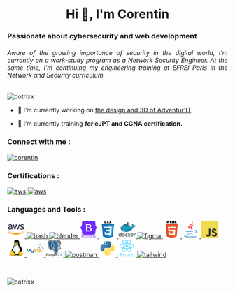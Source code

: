 <h1 align="center">Hi 👋, I'm Corentin</h1>
<h3 align="left">Passionate about cybersecurity and web development </h3>

<p><h6 align="left">Aware of the growing importance of security in the digital world, I'm currently on a work-study program as a Network Security Engineer. At the same time, I'm continuing my engineering training at EFREI Paris in the Network and Security curriculum </h6></p>

<style>
        h6 {
            text-align: justify;
        }
</style>

<p align="left"> <img src="https://komarev.com/ghpvc/?username=cotrixx&label=Profile%20views&color=0e75b6&style=flat" alt="cotrixx" /> </p>

- 🔭 I’m currently working on [the design and 3D of Adventur'IT](https://github.com/CotrixX/adventurit)

- 🌱 I’m currently training **for eJPT and CCNA certification.**

<h3 align="left">Connect with me :</h3>
<p align="left">
<a href="https://linkedin.com/in/corentin" target="blank"><img align="center" src="https://raw.githubusercontent.com/rahuldkjain/github-profile-readme-generator/master/src/images/icons/Social/linked-in-alt.svg" alt="corentin" height="30" width="40" /></a>
</p>

<h3 align="left">Certifications :</h3>
<p align="left"> <a href="https://www.credly.com/badges/c45f45ee-8fd2-4379-b25a-4a861079650e/linked_in?t=s3c8j6" target="_blank" rel="noreferrer"> <img src="https://images.credly.com/images/22a0ece5-ff05-4594-8320-25e55e9ae203/image.png" alt="aws" width="40" height="40"/> </a> <a href="https://www.credly.com/badges/b32a13ac-93b7-4aff-8c2a-73e8d9384bdf/linked_in?t=s3cncd" target="_blank" rel="noreferrer"> <img src="https://images.credly.com/images/20082fc1-94af-4773-9df0-28856b566748/image.png" alt="aws" width="40" height="40"/> </a> </p>

<h3 align="left">Languages and Tools :</h3>
<p align="left"> <a href="https://aws.amazon.com" target="_blank" rel="noreferrer"> <img src="https://raw.githubusercontent.com/devicons/devicon/master/icons/amazonwebservices/amazonwebservices-original-wordmark.svg" alt="aws" width="40" height="40"/> </a> <a href="https://www.gnu.org/software/bash/" target="_blank" rel="noreferrer"> <img src="https://www.vectorlogo.zone/logos/gnu_bash/gnu_bash-icon.svg" alt="bash" width="40" height="40"/> </a> <a href="https://www.blender.org/" target="_blank" rel="noreferrer"> <img src="https://download.blender.org/branding/community/blender_community_badge_white.svg" alt="blender" width="40" height="40"/> </a> <a href="https://getbootstrap.com" target="_blank" rel="noreferrer"> <img src="https://raw.githubusercontent.com/devicons/devicon/master/icons/bootstrap/bootstrap-plain-wordmark.svg" alt="bootstrap" width="40" height="40"/> </a> <a href="https://www.w3schools.com/css/" target="_blank" rel="noreferrer"> <img src="https://raw.githubusercontent.com/devicons/devicon/master/icons/css3/css3-original-wordmark.svg" alt="css3" width="40" height="40"/> </a> <a href="https://www.docker.com/" target="_blank" rel="noreferrer"> <img src="https://raw.githubusercontent.com/devicons/devicon/master/icons/docker/docker-original-wordmark.svg" alt="docker" width="40" height="40"/> </a> <a href="https://www.figma.com/" target="_blank" rel="noreferrer"> <img src="https://www.vectorlogo.zone/logos/figma/figma-icon.svg" alt="figma" width="40" height="40"/> </a> <a href="https://www.w3.org/html/" target="_blank" rel="noreferrer"> <img src="https://raw.githubusercontent.com/devicons/devicon/master/icons/html5/html5-original-wordmark.svg" alt="html5" width="40" height="40"/> </a> <a href="https://www.java.com" target="_blank" rel="noreferrer"> <img src="https://raw.githubusercontent.com/devicons/devicon/master/icons/java/java-original.svg" alt="java" width="40" height="40"/> </a> <a href="https://developer.mozilla.org/en-US/docs/Web/JavaScript" target="_blank" rel="noreferrer"> <img src="https://raw.githubusercontent.com/devicons/devicon/master/icons/javascript/javascript-original.svg" alt="javascript" width="40" height="40"/> </a> <a href="https://www.linux.org/" target="_blank" rel="noreferrer"> <img src="https://raw.githubusercontent.com/devicons/devicon/master/icons/linux/linux-original.svg" alt="linux" width="40" height="40"/> </a> <a href="https://www.mysql.com/" target="_blank" rel="noreferrer"> <img src="https://raw.githubusercontent.com/devicons/devicon/master/icons/mysql/mysql-original-wordmark.svg" alt="mysql" width="40" height="40"/> </a> <a href="https://www.postgresql.org" target="_blank" rel="noreferrer"> <img src="https://raw.githubusercontent.com/devicons/devicon/master/icons/postgresql/postgresql-original-wordmark.svg" alt="postgresql" width="40" height="40"/> </a> <a href="https://postman.com" target="_blank" rel="noreferrer"> <img src="https://www.vectorlogo.zone/logos/getpostman/getpostman-icon.svg" alt="postman" width="40" height="40"/> </a> <a href="https://www.python.org" target="_blank" rel="noreferrer"> <img src="https://raw.githubusercontent.com/devicons/devicon/master/icons/python/python-original.svg" alt="python" width="40" height="40"/> </a> <a href="https://reactjs.org/" target="_blank" rel="noreferrer"> <img src="https://raw.githubusercontent.com/devicons/devicon/master/icons/react/react-original-wordmark.svg" alt="react" width="40" height="40"/> </a> <a href="https://tailwindcss.com/" target="_blank" rel="noreferrer"> <img src="https://www.vectorlogo.zone/logos/tailwindcss/tailwindcss-icon.svg" alt="tailwind" width="40" height="40"/> </a> </p>

<br>
<p><img align="left" src="https://github-readme-stats.vercel.app/api/top-langs?username=cotrixx&show_icons=true&locale=en&layout=compact" alt="cotrixx" /></p>
